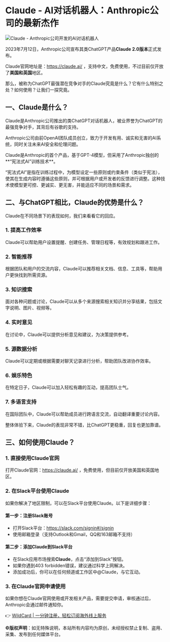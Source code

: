 # Claude - AI对话机器人：Anthropic公司的最新杰作

![Claude - Anthropic公司开发的AI对话机器人](https://bbtdd.com/img/346272951.webp)

2023年7月12日，Anthropic公司宣布其类ChatGPT产品**Claude 2.0版本**正式发布。

Claude官网地址是：https://claude.ai/ ，支持中文，免费使用，不过目前仅开放了**美国和英国**地区。

那么，被称为ChatGPT最强潜在竞争对手的Claude究竟是什么？它有什么特别之处？如何使用？让我们一探究竟。

## 一、Claude是什么？

Claude是Anthropic公司推出的类ChatGPT对话机器人，被业界誉为ChatGPT的最强竞争对手，其背后有谷歌的支持。

Anthropic公司由前OpenAI团队成员创立，致力于开发有用、诚实和无害的AI系统，同时关注未来AI安全和伦理问题。

Claude是Anthropic的首个产品，基于GPT-4模型，但采用了Anthropic独创的**“宪法式AI”训练技术**。

“宪法式AI”是指在训练过程中，为模型设定一些原则或约束条件（类似于宪法），使其在生成内容时遵循这些原则，并可根据用户或开发者的反馈进行调整。这种技术使模型更可控、更诚实、更无害，并能适应不同的场景和需求。

## 二、与ChatGPT相比，Claude的优势是什么？

Claude在不同场景下的表现如何，我们来看看它的回应。

### 1. 提高工作效率
Claude可以帮助用户设置提醒、创建任务、管理日程等，有效规划和跟进工作。

### 2. 智能推荐
根据团队和用户的交流内容，Claude可以推荐相关文档、信息、工具等，帮助用户更快找到所需资源。

### 3. 知识搜索
面对各种问题或讨论，Claude可以从多个来源搜索相关知识并分享结果，包括文字说明、图片、视频等。

### 4. 实时意见
在讨论中，Claude可以提供分析意见和建议，为决策提供参考。

### 5. 源数据分析
Claude可以定期或根据需要对聊天记录进行分析，帮助团队改进协作效率。

### 6. 娱乐特色
在特定日子，Claude可以加入轻松有趣的互动，提高团队士气。

### 7. 多语言支持
在国际团队中，Claude可以帮助成员进行跨语言交流，自动翻译重要讨论内容。

整体体验下来，Claude的表现非常不错，比ChatGPT更稳重，回复也更加靠谱。

## 三、如何使用Claude？

### 1. 直接使用Claude官网
打开Claude官网：https://claude.ai/ ，免费使用，但目前仅开放美国和英国地区。

### 2. 在Slack平台使用Claude
如果你解决了地区限制，可以在Slack平台使用Claude。以下是详细步骤：

#### 第一步：注册Slack账号
- 打开Slack平台：https://slack.com/signin#/signin
- 使用邮箱登录（支持Outlook和Gmail，QQ和163邮箱不支持）

#### 第二步：添加Claude到Slack平台
- 在Slack应用市场搜索**Claude**，点击“添加到Slack”按钮。
- 如果你遇到403 forbidden错误，建议通过科学上网解决。
- 添加成功后，你可以在任何频道或工作区中@Claude，与它互动。

### 3. 在Claude官网申请使用
如果你想在Claude官网使用或开发相关产品，需要提交申请，审核通过后，Anthropic会通过邮件通知你。

👉 [WildCard | 一分钟注册，轻松订阅海外线上服务](https://bbtdd.com/WildCard)

**©版权声明**：如无特殊说明，本站所有内容均为原创，未经授权禁止复制、盗用、采集、发布到任何媒体平台。